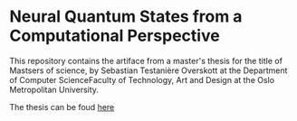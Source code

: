 # Neural Quantum States from a Computational Perspective
This repository contains the artiface from a master's thesis for the title of Mastsers of science, by Sebastian Testanière Overskott at the
Department of Computer ScienceFaculty of Technology, Art and Design at the Oslo Metropolitan University.

The thesis can be foud [here](Overskott_Sebastian_s331402_ACIT5930.pdf)
